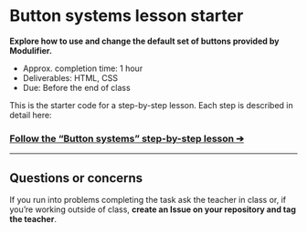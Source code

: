 # Button systems lesson starter

**Explore how to use and change the default set of buttons provided by Modulifier.**

- Approx. completion time: 1 hour
- Deliverables: HTML, CSS
- Due: Before the end of class

This is the starter code for a step-by-step lesson. Each step is described in detail here:

### [**Follow the “Button systems” step-by-step lesson ➔**](https://learntheweb.courses/courses/web-dev-2/button-systems/)

---

## Questions or concerns

If you run into problems completing the task ask the teacher in class or, if you’re working outside of class, **create an Issue on your repository and tag the teacher**.
